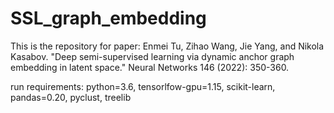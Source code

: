 # SSL_graph_embedding
This is the repository for paper:
Enmei Tu, Zihao Wang, Jie Yang, and Nikola Kasabov. "Deep semi-supervised learning via dynamic anchor graph embedding in latent space." Neural Networks 146 (2022): 350-360.

run requirements: python=3.6, tensorlfow-gpu=1.15, scikit-learn, pandas=0.20, pyclust, treelib
